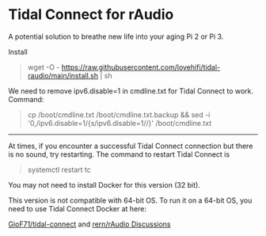 # Tidal Connect for rAudio 

A potential solution to breathe new life into your aging Pi 2 or Pi 3.
>


>
Install
> wget -O - https://raw.githubusercontent.com/lovehifi/tidal-raudio/main/install.sh | sh
>
>
We need to remove ipv6.disable=1 in cmdline.txt for Tidal Connect to work. Command:
>
> cp /boot/cmdline.txt /boot/cmdline.txt.backup && sed -i '0,/ipv6.disable=1/{s/ipv6.disable=1//}' /boot/cmdline.txt
>
------------------
At times, if you encounter a successful Tidal Connect connection but there is no sound, try restarting. The command to restart Tidal Connect is
> systemctl restart tc

>
You may not need to install Docker for this version (32 bit).
>
This version is not compatible with 64-bit OS. To run it on a 64-bit OS, you need to use Tidal Connect Docker at here: 
>
[GioF71/tidal-connect](https://github.com/GioF71/tidal-connect)
and
[rern/rAudio Discussions](https://github.com/rern/rAudio/discussions/830#discussioncomment-7105887)


